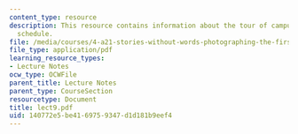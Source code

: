 ```yaml
---
content_type: resource
description: This resource contains information about the tour of campus art and tour
  schedule.
file: /media/courses/4-a21-stories-without-words-photographing-the-first-year-fall-2006/140772e5be4169759347d1d181b9eef4_lect9.pdf
file_type: application/pdf
learning_resource_types:
- Lecture Notes
ocw_type: OCWFile
parent_title: Lecture Notes
parent_type: CourseSection
resourcetype: Document
title: lect9.pdf
uid: 140772e5-be41-6975-9347-d1d181b9eef4
---
```

